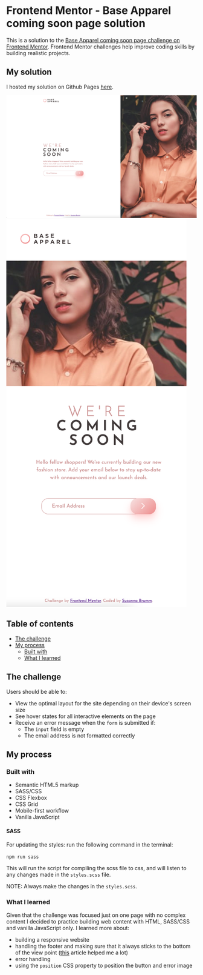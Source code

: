 # Frontend Mentor - Base Apparel coming soon page solution

This is a solution to the [Base Apparel coming soon page challenge on Frontend Mentor](https://www.frontendmentor.io/challenges/base-apparel-coming-soon-page-5d46b47f8db8a7063f9331a0). Frontend Mentor challenges help improve coding skills by building realistic projects.

## My solution

I hosted my solution on Github Pages [here](https://susi189.github.io/fm-coming-soon-page/).

![Desktop version](./images/result/desktop.png)
![Mobile version](./images/result/mobile.png)

## Table of contents

- [The challenge](#the-challenge)
- [My process](#my-process)
  - [Built with](#built-with)
  - [What I learned](#what-i-learned)

## The challenge

Users should be able to:

- View the optimal layout for the site depending on their device's screen size
- See hover states for all interactive elements on the page
- Receive an error message when the `form` is submitted if:
  - The `input` field is empty
  - The email address is not formatted correctly

## My process

### Built with

- Semantic HTML5 markup
- SASS/CSS
- CSS Flexbox
- CSS Grid
- Mobile-first workflow
- Vanilla JavaScript

#### SASS

For updating the styles: run the following command in the terminal:

`npm run sass`

This will run the script for compiling the scss file to css, and will listen to any changes made in the `styles.scss` file.

NOTE: Always make the changes in the `styles.scss`.

### What I learned

Given that the challenge was focused just on one page with no complex content I decided to practice building web content with HTML, SASS/CSS and vanilla JavaScript only. I learned more about:

- building a responsive website
- handling the footer and making sure that it always sticks to the bottom of the view point ([this](https://www.freecodecamp.org/news/how-to-keep-your-footer-where-it-belongs-59c6aa05c59c/) article helped me a lot)
- error handling
- using the `position` CSS property to position the button and error image
